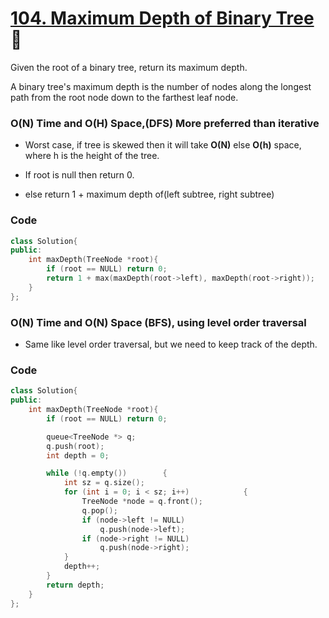 # [104. Maximum Depth of Binary Tree](https://leetcode.com/problems/maximum-depth-of-binary-tree/) 🌟

Given the root of a binary tree, return its maximum depth.

A binary tree's maximum depth is the number of nodes along the longest path from the root node down to the farthest leaf node.

### O(N) Time and O(H) Space,(DFS) More preferred than iterative

- Worst case, if tree is skewed then it will take **O(N)** else **O(h)** space, where h is the height of the tree.

- If root is null then return 0.
- else return 1 + maximum depth of(left subtree, right subtree)

### Code

```cpp
class Solution{
public:
    int maxDepth(TreeNode *root){
        if (root == NULL) return 0;
        return 1 + max(maxDepth(root->left), maxDepth(root->right));
    }
};
```

### O(N) Time and O(N) Space (BFS), using level order traversal

- Same like level order traversal, but we need to keep track of the depth.

### Code

```cpp
class Solution{
public:
    int maxDepth(TreeNode *root){
        if (root == NULL) return 0;

        queue<TreeNode *> q;
        q.push(root);
        int depth = 0;

        while (!q.empty())        {
            int sz = q.size();
            for (int i = 0; i < sz; i++)            {
                TreeNode *node = q.front();
                q.pop();
                if (node->left != NULL)
                    q.push(node->left);
                if (node->right != NULL)
                    q.push(node->right);
            }
            depth++;
        }
        return depth;
    }
};
```

